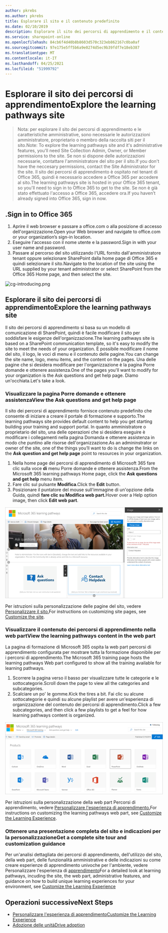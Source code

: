 ```yaml
---
author: pkrebs
ms.author: pkrebs
title: Esplorare il sito e il contenuto predefinito
ms.date: 02/10/2019
description: Esplorare il sito dei percorsi di apprendimento e il contenuto predefinito
ms.service: sharepoint-online
ms.openlocfilehash: 84cb6f4d40b8b8603d570c323eb862167c0ba0af
ms.sourcegitcommit: 97e175e5ff5b6a9e0274d5ec9b39fdf7e18eb387
ms.translationtype: MT
ms.contentlocale: it-IT
ms.lasthandoff: 04/25/2021
ms.locfileid: "51999792"
---
```

# <a name="explore-the-learning-pathways-site"></a><span data-ttu-id="44db6-103">Esplorare il sito dei percorsi di apprendimento</span><span class="sxs-lookup"><span data-stu-id="44db6-103">Explore the learning pathways site</span></span>

> <span data-ttu-id="44db6-104">Nota: per esplorare il sito dei percorsi di apprendimento e le caratteristiche amministrative, sono necessarie le autorizzazioni amministratore, proprietario o membro della raccolta siti per il sito.</span><span class="sxs-lookup"><span data-stu-id="44db6-104">Note: To explore the learning pathways site and it's administrative features, you'll need Site Collection Admin, Owner, or Member permissions to the site.</span></span> <span data-ttu-id="44db6-105">Se non si dispone delle autorizzazioni necessarie, contattare l'amministratore del sito per il sito.</span><span class="sxs-lookup"><span data-stu-id="44db6-105">If you don't have the neccesary permissions, contact the Site Administrator for the site.</span></span> <span data-ttu-id="44db6-106">Il sito dei percorsi di apprendimento è ospitato nel tenant di Office 365, quindi è necessario accedere a Office 365 per accedere al sito.</span><span class="sxs-lookup"><span data-stu-id="44db6-106">The learning pathways site is hosted in your Office 365 tenant, so you'll need to sign in to Office 365 to get to the site.</span></span> <span data-ttu-id="44db6-107">Se non è già stato effettuato l'accesso a Office 365, accedere ora.</span><span class="sxs-lookup"><span data-stu-id="44db6-107">If you haven’t already signed into Office 365, sign in now.</span></span> 

## <a name="sign-in-to-office-365"></a><span data-ttu-id="44db6-108">.</span><span class="sxs-lookup"><span data-stu-id="44db6-108">Sign in to Office 365</span></span> 

1.  <span data-ttu-id="44db6-109">Aprire il web browser e passare a office.com o alla posizione di accesso dell'organizzazione.</span><span class="sxs-lookup"><span data-stu-id="44db6-109">Open your Web browser and navigate to office.com or your organization’s sign-in location.</span></span> 
2.  <span data-ttu-id="44db6-110">Eseguire l'accesso con il nome utente e la password.</span><span class="sxs-lookup"><span data-stu-id="44db6-110">Sign in with your user name and password.</span></span>
3.  <span data-ttu-id="44db6-111">Passare al percorso del sito utilizzando l'URL fornito dall'amministratore tenant oppure selezionare SharePoint dalla home page di Office 365 e quindi selezionare il sito.</span><span class="sxs-lookup"><span data-stu-id="44db6-111">Navigate to the location of the site using the URL supplied by your tenant administrator or select SharePoint from the Office 365 Home page, and then select the site.</span></span> 

![cg-introducing.png](media/cg-introducing.png)

## <a name="explore-the-learning-pathways-site"></a><span data-ttu-id="44db6-113">Esplorare il sito dei percorsi di apprendimento</span><span class="sxs-lookup"><span data-stu-id="44db6-113">Explore the learning pathways site</span></span>

<span data-ttu-id="44db6-114">Il sito dei percorsi di apprendimento si basa su un modello di comunicazione di SharePoint, quindi è facile modificare il sito per soddisfare le esigenze dell'organizzazione.</span><span class="sxs-lookup"><span data-stu-id="44db6-114">The learning pathways site is based on a SharePoint communication template, so it's easy to modify the site to meet the needs of your organization.</span></span> <span data-ttu-id="44db6-115">È possibile modificare il nome del sito, il logo, le voci di menu e il contenuto delle pagine.</span><span class="sxs-lookup"><span data-stu-id="44db6-115">You can change the site name, logo, menu items, and the content on the pages.</span></span> <span data-ttu-id="44db6-116">Una delle pagine che si desidera modificare per l'organizzazione è la pagina Porre domande e ottenere assistenza.</span><span class="sxs-lookup"><span data-stu-id="44db6-116">One of the pages you'll want to modify for your organization is the Ask questions and get help page.</span></span> <span data-ttu-id="44db6-117">Diamo un'occhiata.</span><span class="sxs-lookup"><span data-stu-id="44db6-117">Let's take a look.</span></span>

### <a name="view-the-ask-questions-and-get-help-page"></a><span data-ttu-id="44db6-118">Visualizzare la pagina Porre domande e ottenere assistenza</span><span class="sxs-lookup"><span data-stu-id="44db6-118">View the Ask questions and get help page</span></span>

<span data-ttu-id="44db6-119">Il sito dei percorsi di apprendimento fornisce contenuto predefinito che consente di iniziare a creare il portale di formazione e supporto.</span><span class="sxs-lookup"><span data-stu-id="44db6-119">The learning pathways site provides default content to help you get starting building your training and support portal.</span></span> <span data-ttu-id="44db6-120">In quanto amministratore o proprietario del sito, una delle operazioni che si desidera eseguire  è modificare i collegamenti nella pagina Domanda e ottenere assistenza in modo che puntino alle risorse dell'organizzazione.</span><span class="sxs-lookup"><span data-stu-id="44db6-120">As an admininstrator or owner of the site, one of the things you’ll want to do is change the links on the **Ask question and get help page** point to resources in your organization.</span></span> 

1.  <span data-ttu-id="44db6-121">Nella home page dei percorsi di apprendimento di Microsoft 365 fare clic sulla voce **di** menu Porre domande e ottenere assistenza.</span><span class="sxs-lookup"><span data-stu-id="44db6-121">From the Microsoft 365 learning pathways Home page, click the **Ask questions and get help** menu item.</span></span>
2.  <span data-ttu-id="44db6-122">Fare clic sul pulsante **Modifica**.</span><span class="sxs-lookup"><span data-stu-id="44db6-122">Click the **Edit** button.</span></span>
3.  <span data-ttu-id="44db6-123">Posizionare il puntatore del mouse sull'immagine di un'opzione della Guida, quindi **fare clic su Modifica web part.**</span><span class="sxs-lookup"><span data-stu-id="44db6-123">Hover over a Help option image, then click **Edit web part**.</span></span>

![cg-edithelp.png](media/cg-edithelp.png)

<span data-ttu-id="44db6-125">Per istruzioni sulla personalizzazione delle pagine del sito, vedere [Personalizzare il sito.](custom_edithelp.md)</span><span class="sxs-lookup"><span data-stu-id="44db6-125">For instructions on customizing site pages, see [Customize the site](custom_edithelp.md).</span></span>

### <a name="view-the-learning-pathways-content-in-the-web-part"></a><span data-ttu-id="44db6-126">Visualizzare il contenuto dei percorsi di apprendimento nella web part</span><span class="sxs-lookup"><span data-stu-id="44db6-126">View the learning pathways content in the web part</span></span>
<span data-ttu-id="44db6-127">La pagina di formazione di Microsoft 365 ospita la web part percorsi di apprendimento configurata per mostrare tutta la formazione disponibile per i percorsi di apprendimento.</span><span class="sxs-lookup"><span data-stu-id="44db6-127">The Microsoft 365 training page hosts the learning pathways Web part configured to show all the training available for learning pathways.</span></span> 

1. <span data-ttu-id="44db6-128">Scorrere la pagina verso il basso per visualizzare tutte le categorie e le sottocategorie.</span><span class="sxs-lookup"><span data-stu-id="44db6-128">Scroll down the page to view all the categories and subcategories.</span></span>
2. <span data-ttu-id="44db6-129">Scalciare un po' le gomme.</span><span class="sxs-lookup"><span data-stu-id="44db6-129">Kick the tires a bit.</span></span> <span data-ttu-id="44db6-130">Fai clic su alcune sottocategorie e quindi su alcune playlist per avere un'esperienza di organizzazione del contenuto dei percorsi di apprendimento.</span><span class="sxs-lookup"><span data-stu-id="44db6-130">Click a few subcategories, and then click a few playlists to get a feel for how learning pathways content is organized.</span></span> 

![cg-gotoall.png](media/cg-gotoall.png)

<span data-ttu-id="44db6-132">Per istruzioni sulla personalizzazione della web part Percorsi di apprendimento, vedere [Personalizzare l'esperienza di apprendimento.](custom_overview.md)</span><span class="sxs-lookup"><span data-stu-id="44db6-132">For instructions on customizing the learning pathways web part, see [Customize the Learning Experience](custom_overview.md).</span></span>

### <a name="get-a-complete-site-tour-and-customization-guidance"></a><span data-ttu-id="44db6-133">Ottenere una presentazione completa del sito e indicazioni per la personalizzazione</span><span class="sxs-lookup"><span data-stu-id="44db6-133">Get a complete site tour and customization guidance</span></span>
<span data-ttu-id="44db6-134">Per un'analisi dettagliata dei percorsi di apprendimento, dell'utilizzo del sito, della web part, delle funzionalità amministrative e delle indicazioni su come creare esperienze di apprendimento univoche per l'ambiente, vedere Personalizzare l'esperienza di [apprendimento](custom_overview.md)</span><span class="sxs-lookup"><span data-stu-id="44db6-134">For a detailed look at learning pathways, incuding the site, the web part, administrative features, and guidance on how to build unique learning experiences for your environment, see [Customize the Learning Experience](custom_overview.md)</span></span>

## <a name="next-steps"></a><span data-ttu-id="44db6-135">Operazioni successive</span><span class="sxs-lookup"><span data-stu-id="44db6-135">Next Steps</span></span>
- [<span data-ttu-id="44db6-136">Personalizzare l'esperienza di apprendimento</span><span class="sxs-lookup"><span data-stu-id="44db6-136">Customize the Learning Experience</span></span>](custom_overview.md)
- [<span data-ttu-id="44db6-137">Adozione delle unità</span><span class="sxs-lookup"><span data-stu-id="44db6-137">Drive adoption</span></span>](driveadoption.md) 
